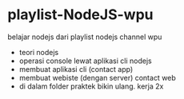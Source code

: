 # playlist-NodeJS-wpu
belajar nodejs dari playlist nodejs channel wpu
- teori nodejs
- operasi console lewat aplikasi cli nodejs
- membuat aplikasi cli (contact app)
- membuat webiste (dengan server) contact web
- di dalam folder praktek bikin ulang. kerja 2x
